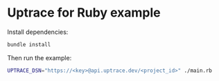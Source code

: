 # Uptrace for Ruby example

Install dependencies:

```bash
bundle install
```

Then run the example:

```bash
UPTRACE_DSN="https://<key>@api.uptrace.dev/<project_id>" ./main.rb
```
